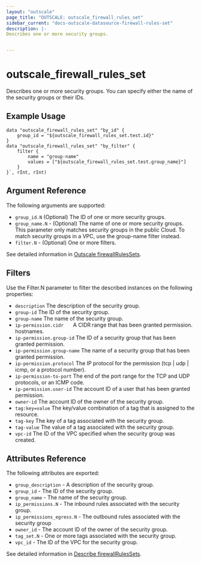 ```yaml
---
layout: "outscale"
page_title: "OUTSCALE: outscale_firewall_rules_set"
sidebar_current: "docs-outscale-datasource-firewall-rules-set"
description: |-
Describes one or more security groups.


---
```


# outscale_firewall_rules_set

Describes one or more security groups.
You can specify either the name of the security groups or their IDs.


## Example Usage

```hcl
data "outscale_firewall_rules_set" "by_id" {
	group_id = "${outscale_firewall_rules_set.test.id}"
}
data "outscale_firewall_rules_set" "by_filter" {
	filter {
		name = "group-name"
		values = ["${outscale_firewall_rules_set.test.group_name}"]
	}
}`, rInt, rInt)
```

## Argument Reference

The following arguments are supported:

* `group_id.N` (Optional) The ID of one or more security groups.
* `group_name.N` - (Optional) The name of one or more security groups. This parameter only matches security groups in the public Cloud. To match security groups in a VPC, use the group-name filter instead.
* `filter.N` - (Optional) One or more filters.


See detailed information in [Outscale firewallRulesSets](http://docs.outscale.com/api_fcu/operations/Action_DescribeSecurityGroups_get.html#_api_fcu-action_describesecuritygroups_get).

## Filters

Use the Filter.N parameter to filter the described instances on the following properties:

* `description`  The description of the security group.
* `group-id`  The ID of the security group.
* `group-name`  The name of the security group.
* `ip-permission.cidr	` A CIDR range that has been granted permission. hostnames.
* `ip-permission.group-id`  The ID of a security group that has been granted permission.
* `ip-permission.group-name`  The name of a security group that has been granted permission.
* `ip-permission.protocol`  The IP protocol for the permission (tcp | udp | icmp, or a protocol number).
* `ip-permission-to-port`  The end of the port range for the TCP and UDP protocols, or an ICMP code.
* `ip-permission.user-id`  The account ID of a user that has been granted permission.
* `owner-id`  The account ID of the owner of the security group.
* `tag:key=value`  The key/value combination of a tag that is assigned to the resource.
* `tag-key`  The key of a tag associated with the security group.
* `tag-value` The value of a tag associated with the security group.
* `vpc-id`  The ID of the VPC specified when the security group was created.



## Attributes Reference

The following attributes are exported:

* `group_description` - A description of the security group.
* `group_id` - The ID of the security group.
* `group_name` - The name of the security group.
* `ip_permissions.N` - The inbound rules associated with the security group.
* `ip_permissions_egress.N` - The outbound rules associated with the security group
* `owner_id` - The account ID of the owner of the security group.
* `tag_set.N` - One or more tags associated with the security group.
* `vpc_id` - The ID of the VPC for the security group.

See detailed information in [Describe firewallRulesSets](http://docs.outscale.com/api_fcu/operations/Action_DescribeSecurityGroups_get.html#_api_fcu-action_describesecuritygroups_get).
